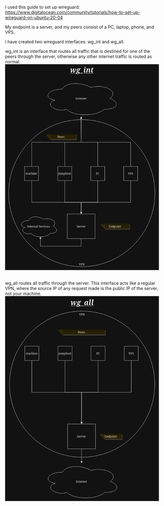 I used this guide to set up wireguard: https://www.digitalocean.com/community/tutorials/how-to-set-up-wireguard-on-ubuntu-20-04

My endpoint is a server, and my peers consist of a PC, laptop, phone, and VPS.

I have created two wireguard interfaces: wg_int and wg_all.

wg_int is an interface that routes all traffic that is destined for one of the peers through the server, otherwise any other internet traffic is routed as normal.
<br>
<img src="wg_int.png">

<br>
wg_all routes all traffic through the server. This interface acts like a regular VPN, where the source IP of any request made is the public IP of the server, not your machine.
<br>
<img src="wg_all.png">
